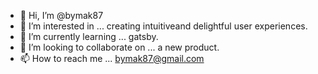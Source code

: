 - 👋 Hi, I’m @bymak87
- 👀 I’m interested in ... creating intuitiveand delightful user experiences. 
- 🌱 I’m currently learning ... gatsby.
- 💞️ I’m looking to collaborate on ... a new product. 
- 📫 How to reach me ... bymak87@gmail.com

<!---
bymak87/bymak87 is a ✨ special ✨ repository because its `README.md` (this file) appears on your GitHub profile.
You can click the Preview link to take a look at your changes.
--->
